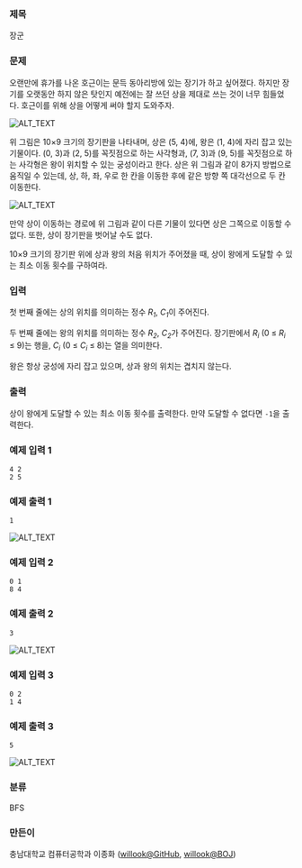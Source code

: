 ### 제목
장군

### 문제
<p>오랜만에 휴가를 나온 호근이는 문득 동아리방에 있는 장기가 하고 싶어졌다. 하지만 장기를 오랫동안 하지 않은 탓인지 예전에는 잘 쓰던 상을 제대로 쓰는 것이 너무 힘들었다. 호근이를 위해 상을 어떻게 써야 할지 도와주자.</p>

![ALT_TEXT](https://github.com/ISKU/2nd-Thinking-PC/blob/master/E/img/IMG_01.png)

<p>위 그림은 10&times;9 크기의 장기판을 나타내며, 상은 (5, 4)에, 왕은 (1, 4)에 자리 잡고 있는 기물이다. (0, 3)과 (2, 5)를 꼭짓점으로 하는 사각형과, (7, 3)과 (9, 5)를 꼭짓점으로 하는 사각형은 왕이 위치할 수 있는 궁성이라고 한다. 상은 위 그림과 같이 8가지 방법으로 움직일 수 있는데, 상, 하, 좌, 우로 한 칸을 이동한 후에 같은 방향 쪽 대각선으로 두 칸 이동한다.</p>

![ALT_TEXT](https://github.com/ISKU/2nd-Thinking-PC/blob/master/E/img/IMG_02.png)

<p>만약 상이 이동하는 경로에 위 그림과 같이 다른 기물이 있다면 상은 그쪽으로 이동할 수 없다. 또한, 상이 장기판을 벗어날 수도 없다.</p>

<p>10&times;9 크기의 장기판 위에 상과 왕의 처음 위치가 주어졌을 때, 상이 왕에게 도달할 수 있는 최소 이동 횟수를 구하여라.</p>

### 입력
<p>첫 번째 줄에는 상의 위치를 의미하는 정수 <em>R<sub>1</sub></em>, <em>C<sub>1</sub></em>이 주어진다.</p>

<p>두 번째 줄에는 왕의 위치를 의미하는 정수 <em>R<sub>2</sub></em>, <em>C<sub>2</sub></em>가 주어진다. 장기판에서 <em>R<sub>i</sub></em> (0 &le; <em>R<sub>i</sub></em> &le; 9)는 행을, <em>C<sub>i</sub></em> (0 &le; <em>C<sub>i</sub></em> &le; 8)는 열을 의미한다.</p>

<p>왕은 항상 궁성에 자리 잡고 있으며, 상과 왕의 위치는 겹치지 않는다.</p>

### 출력
<p>상이 왕에게 도달할 수 있는 최소 이동 횟수를 출력한다. 만약 도달할 수 없다면 <code>-1</code>을 출력한다.</p>

### 예제 입력 1
```
4 2
2 5
```

### 예제 출력 1
```
1
```

![ALT_TEXT](https://github.com/ISKU/2nd-Thinking-PC/blob/master/E/img/IMG_03.png)

### 예제 입력 2
```
0 1
8 4
```

### 예제 출력 2
```
3
```

![ALT_TEXT](https://github.com/ISKU/2nd-Thinking-PC/blob/master/E/img/IMG_04.png)

### 예제 입력 3
```
0 2
1 4
```

### 예제 출력 3
```
5
```

![ALT_TEXT](https://github.com/ISKU/2nd-Thinking-PC/blob/master/E/img/IMG_05.png)

### 분류
BFS

### 만든이
충남대학교 컴퓨터공학과 이종화 ([willook@GitHub](https://github.com/willook), [willook@BOJ](https://www.acmicpc.net/user/willook))
